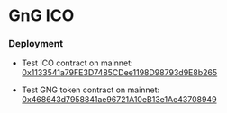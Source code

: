 # GnG ICO

### Deployment

- Test ICO contract on mainnet: [0x1133541a79FE3D7485CDee1198D98793d9E8b265](https://explorer.callisto.network/address/0x1133541a79FE3D7485CDee1198D98793d9E8b265/transactions)

- Test GNG token contract on mainnet: [0x468643d7958841ae96721A10eB13e1Ae43708949](https://explorer.callisto.network/address/0x468643d7958841ae96721A10eB13e1Ae43708949/transactions)
